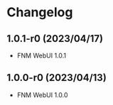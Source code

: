 # Changelog

## 1.0.1-r0 (2023/04/17)

* FNM WebUI 1.0.1

## 1.0.0-r0 (2023/04/13)

* FNM WebUI 1.0.0
